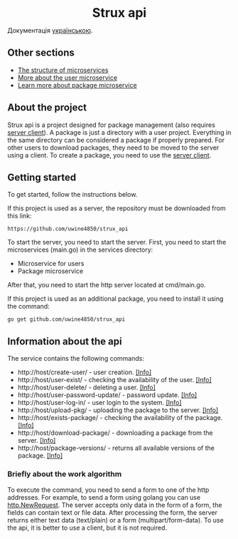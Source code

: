 <h1 align="center" style="margin: 0">Strux api</h1>

Документація [українською](https://github.com/uwine4850/strux_api/blob/master/docs/ua/readme_ua.md).

## Other sections
* [The structure of microservices](https://github.com/uwine4850/strux_api/blob/master/docs/eng/microservices_structure.md)
* [More about the user microservice](https://github.com/uwine4850/strux_api/blob/master/docs/eng/user_service.md)
* [Learn more about package microservice](https://github.com/uwine4850/strux_api/blob/master/docs/eng/package_service.md)

## About the project
Strux api is a project designed for package management (also requires
[server client](https://github.com/uwine4850/strux)). A package is just a directory with a user project. 
Everything in the same directory can be considered a package if properly prepared. For other users to download packages,
they need to be moved to the server using a client.
To create a package, you need to use the [server client](https://github.com/uwine4850/strux).<p></p>

## Getting started
To get started, follow the instructions below.

If this project is used as a server, the repository must be downloaded from this link:<br>
```
https://github.com/uwine4850/strux_api
```
To start the server, you need to start the server. First, you need to start the microservices (main.go) in the services directory:<br>
* Microservice for users
* Package microservice
<p></p>
After that, you need to start the http server located at cmd/main.go.

If this project is used as an additional package, you need to install it using the command:<br>
```
go get github.com/uwine4850/strux_api
```

## Information about the api
The service contains the following commands:
* http://host/create-user/ - user creation. [[Info]](https://github.com/uwine4850/strux_api/blob/master/docs/eng/user_service.md)
* http://host/user-exist/ - checking the availability of the user. [[Info]](https://github.com/uwine4850/strux_api/blob/master/docs/eng/user_service.md)
* http://host/user-delete/ - deleting a user. [[Info]](https://github.com/uwine4850/strux_api/blob/master/docs/eng/user_service.md)
* http://host/user-password-update/ - password update. [[Info]](https://github.com/uwine4850/strux_api/blob/master/docs/eng/user_service.md)
* http://host/user-log-in/ - user login to the system. [[Info]](https://github.com/uwine4850/strux_api/blob/master/docs/eng/user_service.md)
* http://host/upload-pkg/ - uploading the package to the server. [[Info]](https://github.com/uwine4850/strux_api/blob/master/docs/eng/package_service.md)
* http://host/exists-package/ -  checking the availability of the package. [[Info]](https://github.com/uwine4850/strux_api/blob/master/docs/eng/package_service.md)
* http://host/download-package/ - downloading a package from the server. [[Info]](https://github.com/uwine4850/strux_api/blob/master/docs/eng/package_service.md)
* http://host/package-versions/ - returns all available versions of the package. [[Info]](https://github.com/uwine4850/strux_api/blob/master/docs/eng/package_service.md)

### Briefly about the work algorithm
To execute the command, you need to send a form to one of the http addresses. For example, to send a form using golang
you can use <u>http.NewRequest</u>. The server accepts only data in the form of a form, the fields can contain text or file data.
After processing the form, the server returns either text data (text/plain) or a form (multipart/form-data). To use the
api, it is better to use a client, but it is not required.